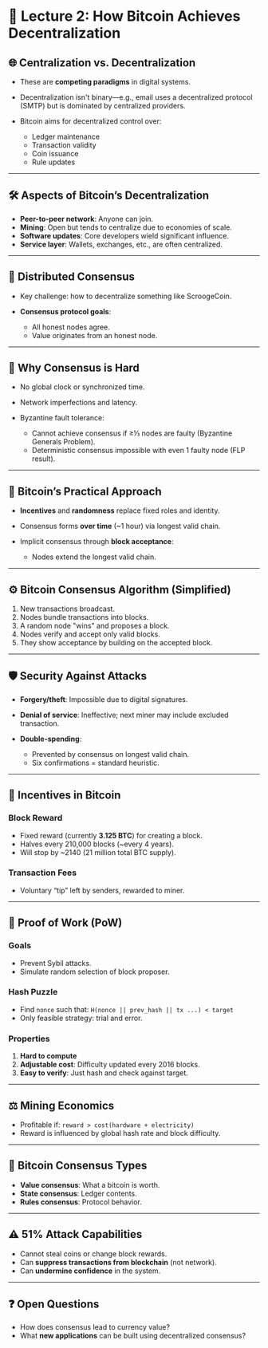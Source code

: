 # 🧩 Lecture 2: How Bitcoin Achieves Decentralization

## 🌐 Centralization vs. Decentralization

* These are **competing paradigms** in digital systems.
* Decentralization isn't binary—e.g., email uses a decentralized protocol (SMTP) but is dominated by centralized providers.
* Bitcoin aims for decentralized control over:

  * Ledger maintenance
  * Transaction validity
  * Coin issuance
  * Rule updates

---

## 🛠 Aspects of Bitcoin’s Decentralization

* **Peer-to-peer network**: Anyone can join.
* **Mining**: Open but tends to centralize due to economies of scale.
* **Software updates**: Core developers wield significant influence.
* **Service layer**: Wallets, exchanges, etc., are often centralized.

---

## 🧠 Distributed Consensus

* Key challenge: how to decentralize something like ScroogeCoin.
* **Consensus protocol goals**:

  * All honest nodes agree.
  * Value originates from an honest node.

---

## 🤯 Why Consensus is Hard

* No global clock or synchronized time.
* Network imperfections and latency.
* Byzantine fault tolerance:

  * Cannot achieve consensus if ≥⅓ nodes are faulty (Byzantine Generals Problem).
  * Deterministic consensus impossible with even 1 faulty node (FLP result).

---

## 🧪 Bitcoin’s Practical Approach

* **Incentives** and **randomness** replace fixed roles and identity.
* Consensus forms **over time** (\~1 hour) via longest valid chain.
* Implicit consensus through **block acceptance**:

  * Nodes extend the longest valid chain.

---

## ⚙️ Bitcoin Consensus Algorithm (Simplified)

1. New transactions broadcast.
2. Nodes bundle transactions into blocks.
3. A random node "wins" and proposes a block.
4. Nodes verify and accept only valid blocks.
5. They show acceptance by building on the accepted block.

---

## 🛡 Security Against Attacks

* **Forgery/theft**: Impossible due to digital signatures.
* **Denial of service**: Ineffective; next miner may include excluded transaction.
* **Double-spending**:

  * Prevented by consensus on longest valid chain.
  * Six confirmations = standard heuristic.

---

## 💸 Incentives in Bitcoin

### Block Reward

* Fixed reward (currently **3.125 BTC**) for creating a block.
* Halves every 210,000 blocks (\~every 4 years).
* Will stop by \~2140 (21 million total BTC supply).

### Transaction Fees

* Voluntary “tip” left by senders, rewarded to miner.

---

## 🔐 Proof of Work (PoW)

### Goals

* Prevent Sybil attacks.
* Simulate random selection of block proposer.

### Hash Puzzle

* Find `nonce` such that:
  `H(nonce || prev_hash || tx ...) < target`
* Only feasible strategy: trial and error.

### Properties

1. **Hard to compute**
2. **Adjustable cost**: Difficulty updated every 2016 blocks.
3. **Easy to verify**: Just hash and check against target.

---

## ⚖️ Mining Economics

* Profitable if:
  `reward > cost(hardware + electricity)`
* Reward is influenced by global hash rate and block difficulty.

---

## 🔁 Bitcoin Consensus Types

* **Value consensus**: What a bitcoin is worth.
* **State consensus**: Ledger contents.
* **Rules consensus**: Protocol behavior.

---

## ⚠️ 51% Attack Capabilities

* Cannot steal coins or change block rewards.
* Can **suppress transactions from blockchain** (not network).
* Can **undermine confidence** in the system.

---

## ❓ Open Questions

* How does consensus lead to currency value?
* What **new applications** can be built using decentralized consensus?
